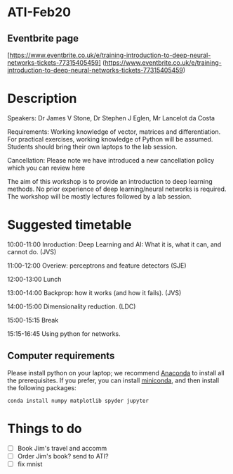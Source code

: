 # ATI-Feb20


## Eventbrite page

[https://www.eventbrite.co.uk/e/training-introduction-to-deep-neural-networks-tickets-77315405459]
(https://www.eventbrite.co.uk/e/training-introduction-to-deep-neural-networks-tickets-77315405459)

# Description
Speakers: Dr James V Stone, Dr Stephen J Eglen, Mr Lancelot da Costa

Requirements: Working knowledge of vector, matrices and differentiation. For practical exercises, working knowledge of Python will be assumed. Students should bring their own laptops to the lab session.

Cancellation: Please note we have introduced a new cancellation policy which you can review here

The aim of this workshop is to provide an introduction to deep
learning methods. No prior experience of deep learning/neural networks
is required. The workshop will be mostly lectures followed by a lab
session.

# Suggested timetable


10:00-11:00 Inroduction: Deep Learning and AI: What it is, what it
can, and cannot do. (JVS)

11:00-12:00 Overiew: perceptrons and feature detectors (SJE)

12:00-13:00 Lunch

13:00-14:00 Backprop: how it works (and how it fails). (JVS)

14:00-15:00 Dimensionality reduction. (LDC)

15:00-15:15 Break

15:15-16:45 Using python for networks.


## Computer requirements

Please install python on your laptop; we recommend
[Anaconda](https://docs.anaconda.com/anaconda/install/) to install all
the prerequisites.  If you prefer, you can install
[miniconda](https://docs.conda.io/en/latest/miniconda.html), and then
install the following packages:

```
conda install numpy matplotlib spyder jupyter
```

# Things to do 

- [ ] Book Jim's travel and accomm
- [ ] Order Jim's book? send to ATI?  
- [ ] fix mnist
